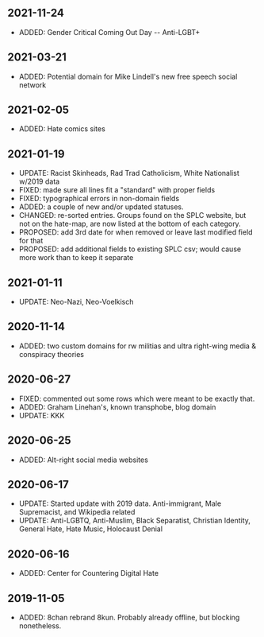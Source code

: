 ## 2021-11-24
- ADDED: Gender Critical Coming Out Day -- Anti-LGBT+

## 2021-03-21
- ADDED: Potential domain for Mike Lindell's new free speech social network

## 2021-02-05

- ADDED: Hate comics sites

## 2021-01-19

- UPDATE: Racist Skinheads, Rad Trad Catholicism, White Nationalist w/2019 data
- FIXED: made sure all lines fit a "standard" with proper fields
- FIXED: typographical errors in non-domain fields
- ADDED: a couple of new and/or updated statuses. 
- CHANGED: re-sorted entries. Groups found on the SPLC website, but not on the hate-map, are now listed at the bottom of each category.
- PROPOSED: add 3rd date for when removed or leave last modified field for that
- PROPOSED: add additional fields to existing SPLC csv; would cause more work than to keep it separate

## 2021-01-11

- UPDATE: Neo-Nazi, Neo-Voelkisch

## 2020-11-14

- ADDED: two custom domains for rw militias and ultra right-wing media & conspiracy theories

## 2020-06-27

- FIXED: commented out some rows which were meant to be exactly that.
- ADDED: Graham Linehan's, known transphobe, blog domain
- UPDATE: KKK

## 2020-06-25

- ADDED: Alt-right social media websites

## 2020-06-17

- UPDATE: Started update with 2019 data. Anti-immigrant, Male Supremacist, and Wikipedia related
- UPDATE: Anti-LGBTQ, Anti-Muslim, Black Separatist, Christian Identity, General Hate, Hate Music, Holocaust Denial

## 2020-06-16

- ADDED: Center for Countering Digital Hate

## 2019-11-05

- ADDED: 8chan rebrand 8kun. Probably already offline, but blocking nonetheless.

